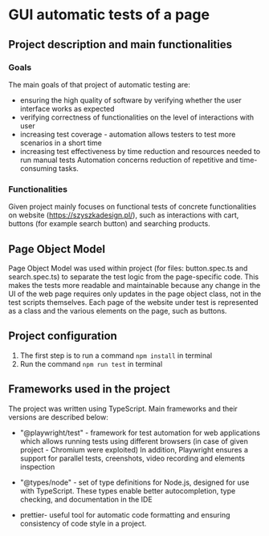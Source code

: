 # GUI automatic tests of a page

## Project description and main functionalities

### Goals

The main goals of that project of automatic testing are:

- ensuring the high quality of software by verifying whether the user interface works as expected
- verifying correctness of functionalities on the level of interactions with user
- increasing test coverage - automation allows testers to test more scenarios in a short time
- increasing test effectiveness by time reduction and resources needed to run manual tests
  Automation concerns reduction of repetitive and time-consuming tasks.

### Functionalities

Given project mainly focuses on functional tests of concrete functionalities on website (https://szyszkadesign.pl/), such as interactions with cart, buttons (for example search button) and searching products.

## Page Object Model

Page Object Model was used within project (for files: button.spec.ts and search.spec.ts) to separate the test logic from the page-specific code. This makes the tests more readable and maintainable because any change in the UI of the web page requires only updates in the page object class, not in the test scripts themselves. Each page of the website under test is represented as a class and the various elements on the page, such as buttons.

## Project configuration

1. The first step is to run a command `npm install` in terminal
2. Run the command `npm run test` in terminal

## Frameworks used in the project

The project was written using TypeScript. Main frameworks and their versions are described below:

- "@playwright/test" - framework for test automation for web applications which allows running tests using different browsers (in case of given project - Chromium were exploited)
  In addition, Playwright ensures a support for parallel tests, creenshots, video recording and elements inspection

- "@types/node" - set of type definitions for Node.js, designed for use with TypeScript. These types enable better autocompletion, type checking, and documentation in the IDE

- prettier- useful tool for automatic code formatting and ensuring consistency of code style in a project.
